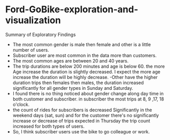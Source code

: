 # Ford-GoBike-exploration-and-visualization
Summary of Exploratory Findings
- The most common gender is male then female and other is a little number of users.
- Subscriber user are most common in the data more than customers.
- The most common ages are between 20 and 40 years.
- The trip durations are below 200 minutes and age is below 60. the more Age increase the duration is slightly decreased. I expect the more age increase the duration will be highly decrease.
-Other have the higher duration trips then females then males, the duration increased significantly for all gender types in Sunday and Saturday.
- I found there is no thing noticed about gender change along day time in both customer and subscriber. in subscriber the most trips at 8, 9 ,17, 18 o'clock.
- the count of rides for subscribers is decreased Significantly in the weekend days (sat, sun) and for the customer there's no significantly increase or decrease of trips expected in Thursday the trip count increased for both types of users.
- So, I think subscriber users use the bike to go colleague or work.
